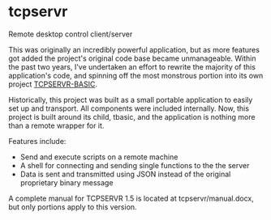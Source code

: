 # tcpservr
Remote desktop control client/server

This was originally an incredibly powerful application, but as more features got added the project's original code base became unmanageable. Within the past two years, I've undertaken an effort to rewrite the majority of this application's code, and spinning off the most monstrous portion into its own project [TCPSERVR-BASIC](https://github.com/pcluddite/tbasic).

Historically, this project was built as a small portable application to easily set up and transport. All components were included internally. Now, this project is built around its child, tbasic, and the application is nothing more than a remote wrapper for it.

Features include:
- Send and execute scripts on a remote machine
- A shell for connecting and sending single functions to the the server
- Data is sent and transmitted using JSON instead of the original proprietary binary message

A complete manual for TCPSERVR 1.5 is located at tcpservr/manual.docx, but only portions apply to this version.
